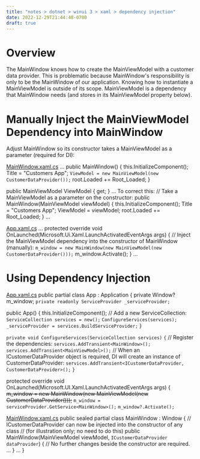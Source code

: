 ```yaml
---
title: "notes > dotnet > winui 3 > xaml > dependency injection"
date: 2022-12-29T21:44:48-0700
draft: true
---
```

# Overview
The MainWindow knows how to create the MainViewModel with a customer data provider.
This is problematic because MainWindow's responsibility is only to be the MainWindow of our application.
Knowing how to instantiate a MainViewModel is outside of its scope.
MainViewModel is a dependency that MainWindow needs (and stores in its MainViewModel property below).

# Manually Inject the MainViewModel Dependency into MainWindow
Adjust MainWindow so its constructor takes a MainViewModel as a parameter (required for DI):

<u>MainWindow.xaml.cs</u>
…
public MainWindow()
{
this.InitializeComponent();
Title = "Customers App";
`ViewModel = new MainViewModel(new CustomerDataProvider());`
root.Loaded += Root_Loaded;
}

public MainViewModel ViewModel { get; }
…
To correct this:
// Take a MainViewModel as a parameter on the constructor:
public MainWindow(MainViewModel viewModel)
{
this.InitializeComponent();
Title = "Customers App";
ViewModel = viewModel;
root.Loaded += Root_Loaded;
}
…

<u>App.xaml.cs</u>
…
protected override void OnLaunched(Microsoft.Ui.Xaml.LaunchActivatedEventArgs args)
{
// Inject the MainViewModel dependency into the constructor of MainWindow (manually):
`m_window = new MainWindow(new MainViewModel(new CustomerDataProvider()));`
m_window.Activate();
}
…

# Using Dependency Injection
<u>App.xaml.cs</u>
public partial class App : Application
{
private Window? m_window;
`private readonly ServiceProvider _serviceProvider;`

public App()
{
this.InitializeComponent();
// Add a new ServiceCollection:
`ServiceCollection services = new();`
`ConfigureServices(services);`
`_serviceProvider = services.BuildServiceProvider;`
}

`private void ConfigureServices(ServiceCollection services)`
`{`
// Register the dependencies:
`services.AddTransient<MainWindow>();`
`services.AddTransient<MainViewModel>();`
// When an ICustomerDataProvider object is required, DI will create an instance of CustomerDataProvider:
`services.AddTransient<ICustomerDataProvider, CustomerDataProvider>();`
`}`

protected override void OnLaunched(Microsoft.UI.Xaml.LaunchActivatedEventArgs args)
{
~~m_window = new MainWindow(new MainViewModel(new CustomerDataProvider()));~~
`m_window = serviceProvider.GetService<MainWindow>();`
`m_window?.Activate();`

<u>MainWindow.xaml.cs</u>
public sealed partial class MainWindow : Window
{
// ICustomerDataProvider can now be injected into the constructor of any class
// (for illustration only; no need to do this)
public MainWindow(MainViewModel viewModel, `ICustomerDataProvider dataProvider`)
{
// No further changes beside the constructor are required.
…
}
…
}